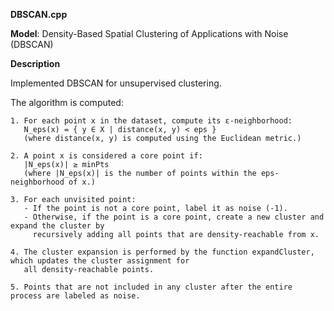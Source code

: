 **DBSCAN.cpp**

  **Model**: Density-Based Spatial Clustering of Applications with Noise (DBSCAN)


**Description**

Implemented DBSCAN for unsupervised clustering.

The algorithm is computed:

    1. For each point x in the dataset, compute its ε-neighborhood:
       N_eps(x) = { y ∈ X | distance(x, y) < eps } 
       (where distance(x, y) is computed using the Euclidean metric.)

    2. A point x is considered a core point if:
       |N_eps(x)| ≥ minPts
       (where |N_eps(x)| is the number of points within the eps-neighborhood of x.)

    3. For each unvisited point:
       - If the point is not a core point, label it as noise (-1).
       - Otherwise, if the point is a core point, create a new cluster and expand the cluster by
         recursively adding all points that are density-reachable from x.
         
    4. The cluster expansion is performed by the function expandCluster, which updates the cluster assignment for
       all density-reachable points.
       
    5. Points that are not included in any cluster after the entire process are labeled as noise.
